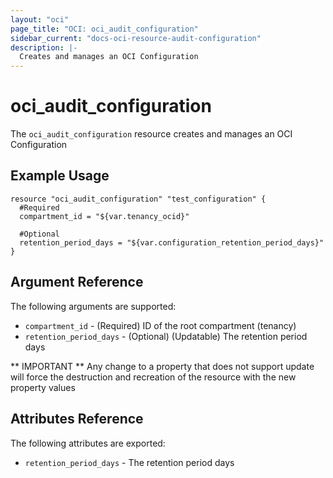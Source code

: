 ```yaml
---
layout: "oci"
page_title: "OCI: oci_audit_configuration"
sidebar_current: "docs-oci-resource-audit-configuration"
description: |-
  Creates and manages an OCI Configuration
---
```


# oci_audit_configuration
The `oci_audit_configuration` resource creates and manages an OCI Configuration



## Example Usage

```hcl
resource "oci_audit_configuration" "test_configuration" {
  #Required
  compartment_id = "${var.tenancy_ocid}"
  
  #Optional
  retention_period_days = "${var.configuration_retention_period_days}"
}
```

## Argument Reference

The following arguments are supported:

* `compartment_id` - (Required) ID of the root compartment (tenancy)
* `retention_period_days` - (Optional) (Updatable) The retention period days

** IMPORTANT **
Any change to a property that does not support update will force the destruction and recreation of the resource with the new property values

## Attributes Reference

The following attributes are exported:

* `retention_period_days` - The retention period days
